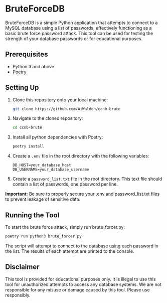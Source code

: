 # BruteForceDB

BruteForceDB is a simple Python application that attempts to connect to a MySQL database using a list of passwords, effectively functioning as a basic brute force password attack. This tool can be used for testing the strength of your database passwords or for educational purposes.

## Prerequisites

- Python 3 and above
- [Poetry](https://python-poetry.org/docs/)

## Setting Up

1. Clone this repository onto your local machine:

   ```sh
   git clone https://github.com/AiWaldoh/ccnb-brute
   ```

2. Navigate to the cloned repository:

   ```sh
   cd ccnb-brute
   ```

3. Install all python dependencies with Poetry:

   ```sh
   poetry install
   ```

4. Create a `.env` file in the root directory with the following variables:

   ```
   DB_HOST=your_database_host
   DB_USERNAME=your_database_username
   ```

5. Create a `password_list.txt` file in the root directory. This text file should contain a list of passwords, one password per line.

**Important:** Be sure to properly secure your .env and password_list.txt files to prevent leakage of sensitive data.

## Running the Tool

To start the brute force attack, simply run brute_forcer.py:

```sh
poetry run python3 brute_forcer.py
```

The script will attempt to connect to the database using each password in the list. The results of each attempt are printed to the console.

## Disclaimer

This tool is provided for educational purposes only. It is illegal to use this tool for unauthorized attempts to access any database systems. We are not responsible for any misuse or damage caused by this tool. Please use responsibly.
